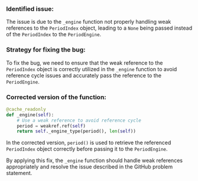 ### Identified issue:
The issue is due to the `_engine` function not properly handling weak references to the `PeriodIndex` object, leading to a `None` being passed instead of the `PeriodIndex` to the `PeriodEngine`.

### Strategy for fixing the bug:
To fix the bug, we need to ensure that the weak reference to the `PeriodIndex` object is correctly utilized in the `_engine` function to avoid reference cycle issues and accurately pass the reference to the `PeriodEngine`.

### Corrected version of the function:

```python
@cache_readonly
def _engine(self):
    # Use a weak reference to avoid reference cycle
    period = weakref.ref(self)
    return self._engine_type(period(), len(self))
```

In the corrected version, `period()` is used to retrieve the referenced `PeriodIndex` object correctly before passing it to the `PeriodEngine`.

By applying this fix, the `_engine` function should handle weak references appropriately and resolve the issue described in the GitHub problem statement.